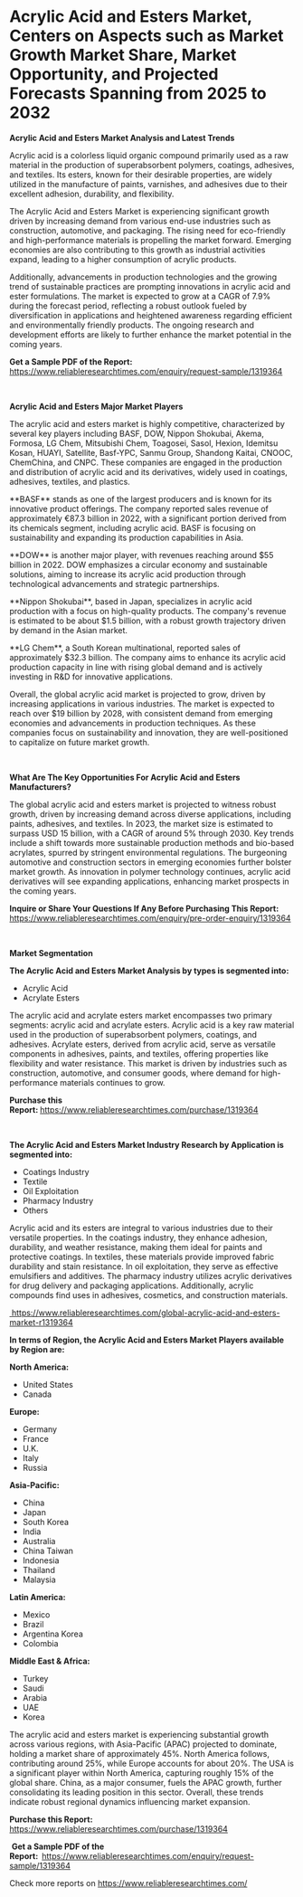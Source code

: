 <p><h1>Acrylic Acid and Esters Market, Centers on Aspects such as Market Growth Market Share, Market Opportunity, and Projected Forecasts Spanning from 2025 to 2032</h1></p><p><strong>Acrylic Acid and Esters Market Analysis and Latest Trends</strong></p>
<p><p>Acrylic acid is a colorless liquid organic compound primarily used as a raw material in the production of superabsorbent polymers, coatings, adhesives, and textiles. Its esters, known for their desirable properties, are widely utilized in the manufacture of paints, varnishes, and adhesives due to their excellent adhesion, durability, and flexibility.</p><p>The Acrylic Acid and Esters Market is experiencing significant growth driven by increasing demand from various end-use industries such as construction, automotive, and packaging. The rising need for eco-friendly and high-performance materials is propelling the market forward. Emerging economies are also contributing to this growth as industrial activities expand, leading to a higher consumption of acrylic products.</p><p>Additionally, advancements in production technologies and the growing trend of sustainable practices are prompting innovations in acrylic acid and ester formulations. The market is expected to grow at a CAGR of 7.9% during the forecast period, reflecting a robust outlook fueled by diversification in applications and heightened awareness regarding efficient and environmentally friendly products. The ongoing research and development efforts are likely to further enhance the market potential in the coming years.</p></p>
<p><strong>Get a Sample PDF of the Report:&nbsp;</strong> <a href="https://www.reliableresearchtimes.com/enquiry/request-sample/1319364?utm_campaign=3219&utm_medium=2&utm_source=Github&utm_content=ia&utm_term=29032025&utm_id=acrylic-acid-and-esters">https://www.reliableresearchtimes.com/enquiry/request-sample/1319364</a></p>
<p>&nbsp;</p>
<p><strong>Acrylic Acid and Esters Major Market Players</strong></p>
<p><p>The acrylic acid and esters market is highly competitive, characterized by several key players including BASF, DOW, Nippon Shokubai, Akema, Formosa, LG Chem, Mitsubishi Chem, Toagosei, Sasol, Hexion, Idemitsu Kosan, HUAYI, Satellite, Basf-YPC, Sanmu Group, Shandong Kaitai, CNOOC, ChemChina, and CNPC. These companies are engaged in the production and distribution of acrylic acid and its derivatives, widely used in coatings, adhesives, textiles, and plastics.</p><p>**BASF** stands as one of the largest producers and is known for its innovative product offerings. The company reported sales revenue of approximately €87.3 billion in 2022, with a significant portion derived from its chemicals segment, including acrylic acid. BASF is focusing on sustainability and expanding its production capabilities in Asia.</p><p>**DOW** is another major player, with revenues reaching around $55 billion in 2022. DOW emphasizes a circular economy and sustainable solutions, aiming to increase its acrylic acid production through technological advancements and strategic partnerships.</p><p>**Nippon Shokubai**, based in Japan, specializes in acrylic acid production with a focus on high-quality products. The company's revenue is estimated to be about $1.5 billion, with a robust growth trajectory driven by demand in the Asian market.</p><p>**LG Chem**, a South Korean multinational, reported sales of approximately $32.3 billion. The company aims to enhance its acrylic acid production capacity in line with rising global demand and is actively investing in R&D for innovative applications.</p><p>Overall, the global acrylic acid market is projected to grow, driven by increasing applications in various industries. The market is expected to reach over $19 billion by 2028, with consistent demand from emerging economies and advancements in production techniques. As these companies focus on sustainability and innovation, they are well-positioned to capitalize on future market growth.</p></p>
<p>&nbsp;</p>
<p><strong>What Are The Key Opportunities For Acrylic Acid and Esters Manufacturers?</strong></p>
<p><p>The global acrylic acid and esters market is projected to witness robust growth, driven by increasing demand across diverse applications, including paints, adhesives, and textiles. In 2023, the market size is estimated to surpass USD 15 billion, with a CAGR of around 5% through 2030. Key trends include a shift towards more sustainable production methods and bio-based acrylates, spurred by stringent environmental regulations. The burgeoning automotive and construction sectors in emerging economies further bolster market growth. As innovation in polymer technology continues, acrylic acid derivatives will see expanding applications, enhancing market prospects in the coming years.</p></p>
<p><strong>Inquire or Share Your Questions If Any Before Purchasing This Report:</strong> <a href="https://www.reliableresearchtimes.com/enquiry/pre-order-enquiry/1319364?utm_campaign=3219&utm_medium=2&utm_source=Github&utm_content=ia&utm_term=29032025&utm_id=acrylic-acid-and-esters">https://www.reliableresearchtimes.com/enquiry/pre-order-enquiry/1319364</a></p>
<p>&nbsp;</p>
<p><strong>Market Segmentation</strong></p>
<p><strong>The Acrylic Acid and Esters Market Analysis by types is segmented into:</strong></p>
<p><ul><li>Acrylic Acid</li><li>Acrylate Esters</li></ul></p>
<p><p>The acrylic acid and acrylate esters market encompasses two primary segments: acrylic acid and acrylate esters. Acrylic acid is a key raw material used in the production of superabsorbent polymers, coatings, and adhesives. Acrylate esters, derived from acrylic acid, serve as versatile components in adhesives, paints, and textiles, offering properties like flexibility and water resistance. This market is driven by industries such as construction, automotive, and consumer goods, where demand for high-performance materials continues to grow.</p></p>
<p><strong>Purchase this Report:&nbsp;</strong><a href="https://www.reliableresearchtimes.com/purchase/1319364?utm_campaign=3219&utm_medium=2&utm_source=Github&utm_content=ia&utm_term=29032025&utm_id=acrylic-acid-and-esters">https://www.reliableresearchtimes.com/purchase/1319364</a></p>
<p>&nbsp;</p>
<p><strong>The Acrylic Acid and Esters Market Industry Research by Application is segmented into:</strong></p>
<p><ul><li>Coatings Industry</li><li>Textile</li><li>Oil Exploitation</li><li>Pharmacy Industry</li><li>Others</li></ul></p>
<p><p>Acrylic acid and its esters are integral to various industries due to their versatile properties. In the coatings industry, they enhance adhesion, durability, and weather resistance, making them ideal for paints and protective coatings. In textiles, these materials provide improved fabric durability and stain resistance. In oil exploitation, they serve as effective emulsifiers and additives. The pharmacy industry utilizes acrylic derivatives for drug delivery and packaging applications. Additionally, acrylic compounds find uses in adhesives, cosmetics, and construction materials.</p></p>
<p><a href="https://www.reliableresearchtimes.com/global-acrylic-acid-and-esters-market-r1319364?utm_campaign=3219&utm_medium=2&utm_source=Github&utm_content=ia&utm_term=29032025&utm_id=acrylic-acid-and-esters">&nbsp;https://www.reliableresearchtimes.com/global-acrylic-acid-and-esters-market-r1319364</a></p>
<p><strong>In terms of Region, the Acrylic Acid and Esters Market Players available by Region are:</strong></p>
<p>
    <p> <strong> North America: </strong>
        <ul>
            <li>United States</li>
            <li>Canada</li>
        </ul>
        </p> 
    <p> <strong> Europe: </strong>
        <ul>
            <li>Germany</li>
            <li>France</li>
            <li>U.K.</li>
            <li>Italy</li>
            <li>Russia</li>
        </ul>
        </p> 
    <p> <strong> Asia-Pacific: </strong>
        <ul>
            <li>China</li>
            <li>Japan</li>
            <li>South Korea</li>
            <li>India</li>
            <li>Australia</li>
            <li>China Taiwan</li>
            <li>Indonesia</li>
            <li>Thailand</li>
            <li>Malaysia</li>
        </ul>
        </p> 
    <p> <strong> Latin America: </strong>
        <ul>
            <li>Mexico</li>
            <li>Brazil</li>
            <li>Argentina Korea</li>
            <li>Colombia</li>
        </ul>
        </p> 
    <p> <strong> Middle East & Africa: </strong>
        <ul>
            <li>Turkey</li>
            <li>Saudi</li>
            <li>Arabia</li>
            <li>UAE</li>
            <li>Korea</li>
        </ul>
    </p>
    </p>
<p><p>The acrylic acid and esters market is experiencing substantial growth across various regions, with Asia-Pacific (APAC) projected to dominate, holding a market share of approximately 45%. North America follows, contributing around 25%, while Europe accounts for about 20%. The USA is a significant player within North America, capturing roughly 15% of the global share. China, as a major consumer, fuels the APAC growth, further consolidating its leading position in this sector. Overall, these trends indicate robust regional dynamics influencing market expansion.</p></p>
<p><strong>Purchase this Report: </strong><a href="https://www.reliableresearchtimes.com/purchase/1319364?utm_campaign=3219&utm_medium=2&utm_source=Github&utm_content=ia&utm_term=29032025&utm_id=acrylic-acid-and-esters">https://www.reliableresearchtimes.com/purchase/1319364</a></p>
<p>&nbsp;<strong>Get a Sample PDF of the Report:&nbsp;&nbsp;</strong><a href="https://www.reliableresearchtimes.com/enquiry/request-sample/1319364?utm_campaign=3219&utm_medium=2&utm_source=Github&utm_content=ia&utm_term=29032025&utm_id=acrylic-acid-and-esters">https://www.reliableresearchtimes.com/enquiry/request-sample/1319364</a></p>
<p><strong></strong></p>
<p>Check more reports on <a href="https://www.reliableresearchtimes.com/?utm_campaign=3219&utm_medium=2&utm_source=Github&utm_content=ia&utm_term=29032025&utm_id=acrylic-acid-and-esters">https://www.reliableresearchtimes.com/</a></p>